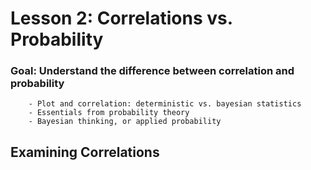 # Lesson 2: Correlations vs. Probability

### Goal: Understand the difference between correlation and probability
        - Plot and correlation: deterministic vs. bayesian statistics 
        - Essentials from probability theory
        - Bayesian thinking, or applied probability

## Examining Correlations
